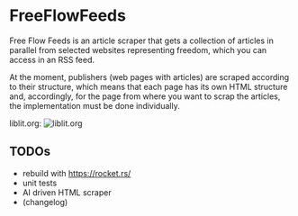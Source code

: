 # FreeFlowFeeds

Free Flow Feeds is an article scraper that gets a collection of articles in parallel from selected websites
representing freedom, which you can access in an RSS feed.

At the moment, publishers (web pages with articles) are scraped according to their structure,
which means that each page has its own HTML structure and, accordingly, for the page from where
you want to scrap the articles, the implementation must be done individually.

liblit.org: ![liblit.org](./liblit.gif)

## TODOs 

- rebuild with https://rocket.rs/
- unit tests
- AI driven HTML scraper
- (changelog)
